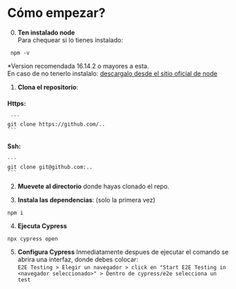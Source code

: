 # Cómo empezar?

0. **Ten instalado node**<br>
   Para chequear si lo tienes instalado:

```
 npm -v
```

\*Version recomendada 16.14.2 o mayores a esta.<br>
En caso de no tenerlo instalalo: [descargalo desde el sitio oficial de node](https://nodejs.org/es)

1. **Clona el repositorio**:

#### Https:

     ```
    git clone https://github.com/..
    ```

#### Ssh:

    ```
    git clone git@github.com:..
    ```

2. **Muevete al directorio** donde hayas clonado el repo.

3. **Instala las dependencias**: (solo la primera vez)

```
npm i
```

4. **Ejecuta Cypress**

```
npx cypress open
```

5. **Configura Cypress**
   Inmediatamente despues de ejecutar el comando se abrira una interfaz, donde debes colocar: <br>`E2E Testing > Elegir un navegador > click en "Start E2E Testing in <navegador seleccionado>" > Dentro de cypress/e2e selecciona un test`